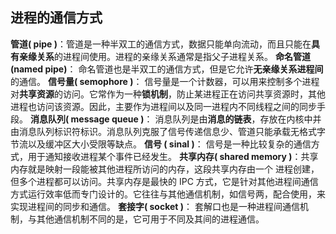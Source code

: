 


## 进程的通信方式
**管道( pipe )**：管道是一种半双工的通信方式，数据只能单向流动，而且只能在**具有亲缘关系**的进程间使用。进程的亲缘关系通常是指父子进程关系。
**命名管道 (named pipe)**： 命名管道也是半双工的通信方式，但是它允许**无亲缘关系进程间**的通信。
**信号量( semophore )**： 信号量是一个计数器，可以用来控制多个进程对**共享资源**的访问。它常作为一种**锁机制**，防止某进程正在访问共享资源时，其他进程也访问该资源。因此，主要作为进程间以及同一进程内不同线程之间的同步手段。
**消息队列( message queue )**： 消息队列是由**消息的链表**，存放在内核中并由消息队列标识符标识。消息队列克服了信号传递信息少、管道只能承载无格式字节流以及缓冲区大小受限等缺点。
**信号 ( sinal )**： 信号是一种比较复杂的通信方式，用于通知接收进程某个事件已经发生。
**共享内存( shared memory )**：共享内存就是映射一段能被其他进程所访问的内存，这段共享内存由一个 进程创建，但多个进程都可以访问。共享内存是最快的 IPC 方式，它是针对其他进程间通信方式运行效率低而专门设计的。它往往与其他通信机制，如信号两，配合使用，来实现进程间的同步和通信。
**套接字( socket )**： 套解口也是一种进程间通信机制，与其他通信机制不同的是，它可用于不同及其间的进程通信。
